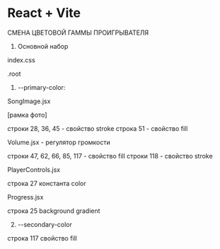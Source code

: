 # React + Vite

СМЕНА ЦВЕТОВОЙ ГАММЫ ПРОИГРЫВАТЕЛЯ

1. Основной набор

index.css

.root

<!-- Автоматичеcки меняются: -->

1. --primary-color:

<!--!! Цвета svg иконок -->

SongImage.jsx

[рамка фото]

строки 28, 36, 45 - свойство stroke
строка 51 - свойство fill

Volume.jsx - регулятор громкости

строки 47, 62, 66, 85, 117 - свойство fill
строки 118 - свойство stroke

<!--!! Прогресс бар и кнопки -->

PlayerControls.jsx

строка 27 константа color

Progress.jsx

строка 25
background gradient

2. --secondary-color

<!-- !! Фон громкости -->

строка 117 свойство fill
